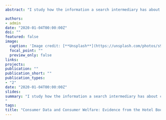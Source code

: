 ```yaml
---
abstract: "I study how the information a search intermediary has about consumer preferences impacts the market. Consumers participate in costly search among different sellers' products, relying on the rankings order provided by the intermediary based on their preferences. Better product targeting affects consumer search and purchases, which, in turn, changes the seller pricing incentives. I considered these aspects by modeling both sides of the market under various ranking algorithms used by the intermediary. On the demand side, I developed a joint model of consumer costly search and purchase. On the supply side, I considered the sellers' pricing competition. To estimate the demand and supply models, I utilized a rich dataset provided by Expedia, which includes consumer search and purchase data and information on the hotels and prices they charge. I found that if the intermediary uses data on consumers' preferences to provide them personalized rankings of products, consumers, on average, experience a 3.1% ($4.2) utility decrease due to increased transaction prices and a .8% ($1.1) utility gain due to a reduction in search spending."

authors:
- admin
date: "2020-01-04T00:00:00Z"
doi: ""
featured: false
image:
  caption: 'Image credit: [**Unsplash**](https://unsplash.com/photos/s9CC2SKySJM)'
  focal_point: ""
  preview_only: false
links:
projects:
publication: ""
publication_short: ""
publication_types:
- "2"
date: "2020-01-04T00:00:00Z"
slides:
summary: "I study how the information a search intermediary has about consumer preferences impacts the market. Consumers participate in costly search among different sellers' products, relying on the rankings order provided by the intermediary based on their preferences. Better product targeting affects consumer search and purchases, which, in turn, changes the seller pricing incentives. I considered these aspects by modeling both sides of the market under various ranking algorithms used by the intermediary. On the demand side, I developed a joint model of consumer costly search and purchase. On the supply side, I considered the sellers' pricing competition. To estimate the demand and supply models, I utilized a rich dataset provided by Expedia, which includes consumer search and purchase data and information on the hotels and prices they charge. I found that if the intermediary uses data on consumers' preferences to provide them personalized rankings of products, consumers, on average, experience a 3.1% ($4.2) utility decrease due to increased transaction prices and a .8% ($1.1) utility gain due to a reduction in search spending.
"
tags:
title: "Consumer Data and Consumer Welfare: Evidence from the Hotel Booking Market (Job Market Paper)"
---
```

